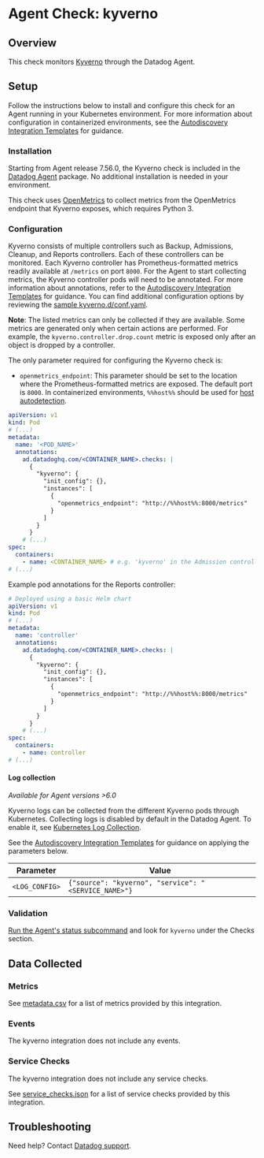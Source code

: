 # Agent Check: kyverno

## Overview

This check monitors [Kyverno][1] through the Datadog Agent.

## Setup

Follow the instructions below to install and configure this check for an Agent running in your Kubernetes environment. For more information about configuration in containerized environments, see the [Autodiscovery Integration Templates][3] for guidance.

### Installation

Starting from Agent release 7.56.0, the Kyverno check is included in the [Datadog Agent][2] package. No additional installation is needed in your environment.

This check uses [OpenMetrics][5] to collect metrics from the OpenMetrics endpoint that Kyverno exposes, which requires Python 3.

### Configuration

Kyverno consists of multiple controllers such as Backup, Admissions, Cleanup, and Reports controllers. Each of these controllers can be monitored. Each Kyverno controller has Prometheus-formatted metrics readily available at `/metrics` on port `8000`. For the Agent to start collecting metrics, the Kyverno controller pods will need to be annotated. For more information about annotations, refer to the [Autodiscovery Integration Templates][3] for guidance. You can find additional configuration options by reviewing the [sample kyverno.d/conf.yaml][4].

**Note**: The listed metrics can only be collected if they are available. Some metrics are generated only when certain actions are performed. For example, the `kyverno.controller.drop.count` metric is exposed only after an object is dropped by a controller.

The only parameter required for configuring the Kyverno check is:
- `openmetrics_endpoint`: This parameter should be set to the location where the Prometheus-formatted metrics are exposed. The default port is `8000`. In containerized environments, `%%host%%` should be used for [host autodetection][3]. 

```yaml
apiVersion: v1
kind: Pod
# (...)
metadata:
  name: '<POD_NAME>'
  annotations:
    ad.datadoghq.com/<CONTAINER_NAME>.checks: |
      {
        "kyverno": {
          "init_config": {},
          "instances": [
            {
              "openmetrics_endpoint": "http://%%host%%:8000/metrics"
            }
          ]
        }
      }
    # (...)
spec:
  containers:
    - name: <CONTAINER_NAME> # e.g. 'kyverno' in the Admission controller
# (...)
```

Example pod annotations for the Reports controller:

```yaml
# Deployed using a basic Helm chart
apiVersion: v1
kind: Pod
# (...)
metadata:
  name: 'controller'
  annotations:
    ad.datadoghq.com/<CONTAINER_NAME>.checks: |
      {
        "kyverno": {
          "init_config": {},
          "instances": [
            {
              "openmetrics_endpoint": "http://%%host%%:8000/metrics"
            }
          ]
        }
      }
    # (...)
spec:
  containers:
    - name: controller
# (...)
```

#### Log collection

_Available for Agent versions >6.0_

Kyverno logs can be collected from the different Kyverno pods through Kubernetes. Collecting logs is disabled by default in the Datadog Agent. To enable it, see [Kubernetes Log Collection][10].

See the [Autodiscovery Integration Templates][3] for guidance on applying the parameters below.

| Parameter      | Value                                                   |
| -------------- | ------------------------------------------------------- |
| `<LOG_CONFIG>` | `{"source": "kyverno", "service": "<SERVICE_NAME>"}`  |

### Validation

[Run the Agent's status subcommand][6] and look for `kyverno` under the Checks section.

## Data Collected

### Metrics

See [metadata.csv][7] for a list of metrics provided by this integration.

### Events

The kyverno integration does not include any events.

### Service Checks

The kyverno integration does not include any service checks.

See [service_checks.json][8] for a list of service checks provided by this integration.

## Troubleshooting

Need help? Contact [Datadog support][9].


[1]: https://kyverno.io/docs/introduction/
[2]: https://app.datadoghq.com/account/settings/agent/latest
[3]: https://docs.datadoghq.com/agent/kubernetes/integrations/
[4]: https://github.com/DataDog/integrations-core/blob/master/kyverno/datadog_checks/kyverno/data/conf.yaml.example
[5]: https://docs.datadoghq.com/integrations/openmetrics/
[6]: https://docs.datadoghq.com/agent/guide/agent-commands/#agent-status-and-information
[7]: https://github.com/DataDog/integrations-core/blob/master/kyverno/metadata.csv
[8]: https://github.com/DataDog/integrations-core/blob/master/kyverno/assets/service_checks.json
[9]: https://docs.datadoghq.com/help/
[10]: https://docs.datadoghq.com/agent/kubernetes/log/